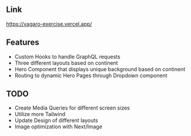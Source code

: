 ## Link

https://vagaro-exercise.vercel.app/

## Features
- Custom Hooks to handle GraphQL requests
- Three different layouts based on continent
- Hero Component that displays unique background based on continent
- Routing to dynamic Hero Pages through Dropdown component

## TODO
- Create Media Queries for different screen sizes
- Utilize more Tailwind 
- Update Design of different layouts
- Image optimization with Next/Image
